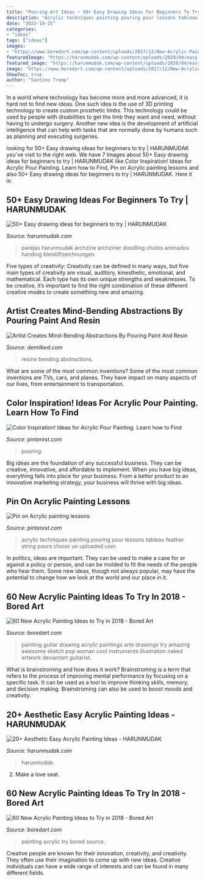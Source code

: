 ```yaml
---
title: "Pouring Art Ideas ~ 50+ Easy Drawing Ideas For Beginners To Try"
description: "Acrylic techniques painting pouring pour lessons tableau feather string pours choisir un uploaded user"
date: "2022-10-25"
categories:
- "ideas"
tags: ["ideas"]
images:
- "https://www.boredart.com/wp-content/uploads/2017/12/New-Acrylic-Painting-Ideas-to-Try-25.jpg"
featuredImage: "https://harunmudak.com/wp-content/uploads/2020/04/easy-drawing-ideas-for-beginners-34-577x1024.jpg"
featured_image: "https://harunmudak.com/wp-content/uploads/2020/04/easy-drawing-ideas-for-beginners-34-577x1024.jpg"
image: "https://www.boredart.com/wp-content/uploads/2017/12/New-Acrylic-Painting-Ideas-to-Try-25.jpg"
ShowToc: true
author: "Santino Tromp"
---
```



In a world where technology has become more and more advanced, it is hard not to find new ideas. One such idea is the use of 3D printing technology to create custom prosthetic limbs. This technology could be used by people with disabilities to get the limb they want and need, without having to undergo surgery. Another new idea is the development of artificial intelligence that can help with tasks that are normally done by humans such as planning and executing surgeries.

	

		
looking for 50+ Easy drawing ideas for beginners to try | HARUNMUDAK you've visit to the right web. We have 7 Images about 50+ Easy drawing ideas for beginners to try | HARUNMUDAK like Color Inspiration! Ideas for Acrylic Pour Painting. Learn how to Find, Pin on Acrylic painting lessons and also 50+ Easy drawing ideas for beginners to try | HARUNMUDAK. Here it is:
		
    
## 50+ Easy Drawing Ideas For Beginners To Try | HARUNMUDAK

<img loading=lazy src="https://harunmudak.com/wp-content/uploads/2020/04/easy-drawing-ideas-for-beginners-34-577x1024.jpg" onerror="this.onerror=null;this.src='https://tse1.mm.bing.net/th?id=OIP.e775gANOo63klVheaA-DLQHaNJ&amp;pid=15.1';" alt="50+ Easy drawing ideas for beginners to try | HARUNMUDAK">

_Source: harunmudak.com_

>parejas harunmudak archzine archziner doodling chulos animados handing bleistiftzeichnungen. 

	

Five types of creativity:
Creativity can be defined in many ways, but five main types of creativity are visual, auditory, kinesthetic, emotional, and mathematical. Each type has its own unique strengths and weaknesses. To be creative, it’s important to find the right combination of these different creative modes to create something new and amazing.

    
## Artist Creates Mind-Bending Abstractions By Pouring Paint And Resin

<img loading=lazy src="https://www.demilked.com/magazine/wp-content/uploads/2014/11/psychedelic-art-paint-resin-bruce-riley-1.jpg" onerror="this.onerror=null;this.src='https://tse3.mm.bing.net/th?id=OIP.c0kI9Z-qD-mx_MYk5RtsLwHaEr&amp;pid=15.1';" alt="Artist Creates Mind-Bending Abstractions By Pouring Paint And Resin">

_Source: demilked.com_

>resine bending abstractions. 

	

What are some of the most common inventions?
Some of the most common inventions are TVs, cars, and planes. They have impact on many aspects of our lives, from entertainment to transportation.

    
## Color Inspiration! Ideas For Acrylic Pour Painting. Learn How To Find

<img loading=lazy src="https://i.pinimg.com/736x/07/df/6e/07df6ee4e7285e028092de24913fbd80.jpg" onerror="this.onerror=null;this.src='https://tse3.mm.bing.net/th?id=OIP.rl1-oTAbU-2nu5S1thRk4wHaLH&amp;pid=15.1';" alt="Color Inspiration! Ideas for Acrylic Pour Painting. Learn how to Find">

_Source: pinterest.com_

>pouring. 

	

Big ideas are the foundation of any successful business. They can be creative, innovative, and affordable to implement. When you have big ideas, everything falls into place for your business. From a better product to an innovative marketing strategy, your business will thrive with big ideas.

    
## Pin On Acrylic Painting Lessons

<img loading=lazy src="https://i.pinimg.com/736x/5c/18/6d/5c186de3c5db7a053bfb5654267efe0c.jpg" onerror="this.onerror=null;this.src='https://tse3.mm.bing.net/th?id=OIP.NS7R-Jj7EzXORryPHUVqRQHaJ3&amp;pid=15.1';" alt="Pin on Acrylic painting lessons">

_Source: pinterest.com_

>acrylic techniques painting pouring pour lessons tableau feather string pours choisir un uploaded user. 

	

In politics, ideas are important. They can be used to make a case for or against a policy or person, and can be molded to fit the needs of the people who hear them. Some new ideas, though not always popular, may have the potential to change how we look at the world and our place in it.

    
## 60 New Acrylic Painting Ideas To Try In 2018 - Bored Art

<img loading=lazy src="https://www.boredart.com/wp-content/uploads/2017/12/New-Acrylic-Painting-Ideas-to-Try-25.jpg" onerror="this.onerror=null;this.src='https://tse1.mm.bing.net/th?id=OIP.myIUVnLG24uqhNihsdnb_AHaMl&amp;pid=15.1';" alt="60 New Acrylic Painting Ideas to Try in 2018 - Bored Art">

_Source: boredart.com_

>painting guitar drawing acrylic paintings arte drawings try amazing awesome sketch pop woman cool instruments illustration naked artwork deviantart guitarist. 

	

What is brainstroming and how does it work?
Brainstroming is a term that refers to the process of improving mental performance by focusing on a specific task. It can be used as a tool to improve thinking skills, memory, and decision making. Brainstroming can also be used to boost moods and creativity.

    
## 20+ Aesthetic Easy Acrylic Painting Ideas - HARUNMUDAK

<img loading=lazy src="https://www.harunmudak.com/wp-content/uploads/2020/07/Aesthetic-Easy-Acrylic-Paintings-2.jpg" onerror="this.onerror=null;this.src='https://tse1.mm.bing.net/th?id=OIP.e56WxY3F6uCgNSPDxGRZfAHaJ5&amp;pid=15.1';" alt="20+ Aesthetic Easy Acrylic Painting Ideas - HARUNMUDAK">

_Source: harunmudak.com_

>harunmudak. 

	

2. Make a love seat.

    
## 60 New Acrylic Painting Ideas To Try In 2018 - Bored Art

<img loading=lazy src="https://www.boredart.com/wp-content/uploads/2017/12/New-Acrylic-Painting-Ideas-to-Try-1.jpg" onerror="this.onerror=null;this.src='https://tse1.mm.bing.net/th?id=OIP.Stnm0127YSTgsDuf1CsEfgHaJ4&amp;pid=15.1';" alt="60 New Acrylic Painting Ideas to Try in 2018 - Bored Art">

_Source: boredart.com_

>painting acrylic try bored source. 

	

Creative people are known for their innovation, creativity, and creativity. They often use their imagination to come up with new ideas. Creative individuals can have a wide range of interests and can be found in many different fields.

